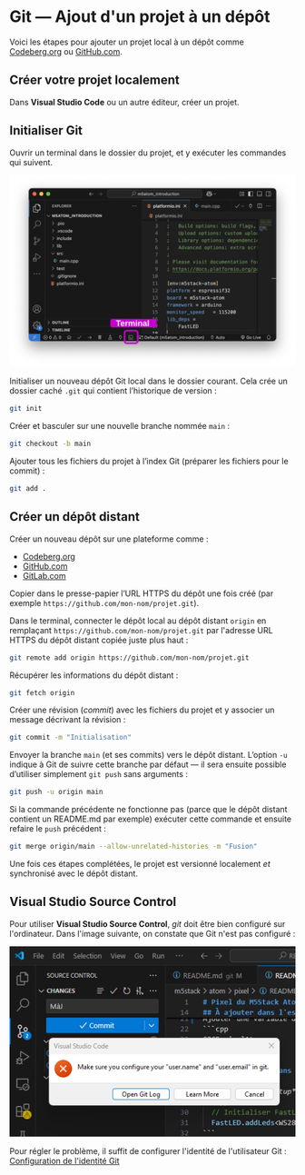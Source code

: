 # Git — Ajout d'un projet à un dépôt

Voici les étapes pour ajouter un projet local à un dépôt comme [Codeberg.org](https://codeberg.org/) ou [GitHub.com](https://github.com/).

## Créer votre projet localement

Dans **Visual Studio Code** ou un autre éditeur, créer un projet.


## Initialiser Git

Ouvrir un terminal dans le dossier du projet, et y exécuter les commandes qui suivent.

![Cliquer sur le petit icône de terminal de PlatformIO pour ouvrir son terminal](./vscode_terminal.svg)

Initialiser un nouveau dépôt Git local dans le dossier courant. Cela crée un dossier caché `.git` qui contient l’historique de version :
```bash
git init
```

Créer et basculer sur une nouvelle branche nommée `main` :
```bash
git checkout -b main
```

Ajouter tous les fichiers du projet à l’index Git (préparer les fichiers pour le commit) :
```bash
git add .
```



## Créer un dépôt distant

Créer un nouveau dépôt sur une plateforme comme :

* [Codeberg.org](https://codeberg.org/)
* [GitHub.com](https://github.com/)
* [GitLab.com](https://gitlab.com/)

Copier dans le presse-papier l’URL HTTPS du dépôt une fois créé (par exemple `https://github.com/mon-nom/projet.git`). 

Dans le terminal, connecter le dépôt local au dépôt distant `origin` en remplaçant `https://github.com/mon-nom/projet.git` par l'adresse URL HTTPS du dépôt distant copiée juste plus haut :
```bash
git remote add origin https://github.com/mon-nom/projet.git
```

Récupérer les informations du dépôt distant :
```bash
git fetch origin
```

Créer une révision (*commit*) avec les fichiers du projet et y associer un message décrivant la révision :
```bash
git commit -m "Initialisation"
```

Envoyer la branche `main` (et ses commits) vers le dépôt distant.
L’option `-u` indique à Git de suivre cette branche par défaut — il sera ensuite possible d’utiliser simplement `git push` sans arguments :
```bash
git push -u origin main
```

Si la commande précédente ne fonctionne pas (parce que le dépôt distant contient un README.md par exemple) exécuter cette commande et ensuite refaire le `push` précédent :
```bash
git merge origin/main --allow-unrelated-histories -m "Fusion"
```

Une fois ces étapes complétées, le projet est versionné localement *et* synchronisé avec le dépôt distant.

## Visual Studio Source Control

Pour utiliser **Visual Studio Source Control**, *git* doit être bien configuré sur l'ordinateur. Dans l'image suivante, on constate que Git n'est pas configuré :

![](./erreur_source_control.png)

Pour régler le problème, il suffit de configurer l'identité de l'utilisateur Git : [Configuration de l'identité Git](../configuration_identite/)